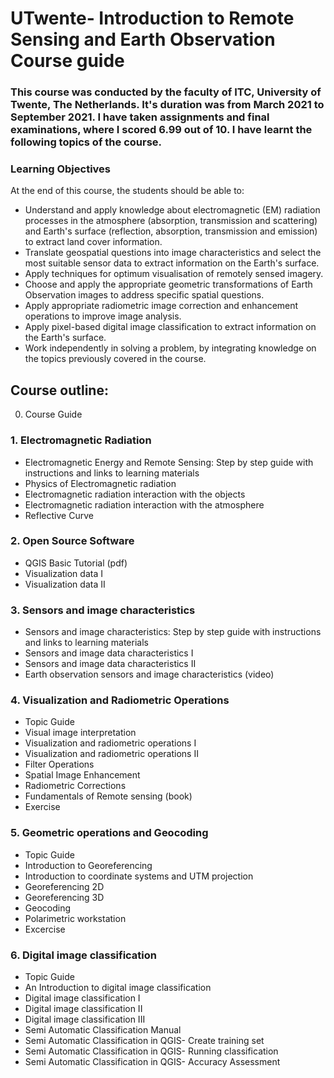 # UTwente- Introduction to Remote Sensing and Earth Observation Course guide
### This course was conducted by the faculty of ITC, University of Twente, The Netherlands. It's duration was from March 2021 to September 2021. I have taken assignments and final examinations, where I scored 6.99 out of 10. I have learnt the following topics of the course.

### Learning Objectives
At the end of this course, the students should be able to:
* Understand and apply knowledge about electromagnetic (EM) radiation processes in the atmosphere (absorption, transmission and scattering) and Earth's surface (reflection, absorption, transmission and emission) to extract land cover information.
* Translate geospatial questions into image characteristics and select the most suitable sensor data to extract information on the Earth's surface.
* Apply techniques for optimum visualisation of remotely sensed imagery.
* Choose and apply the appropriate geometric transformations of Earth Observation images to address specific spatial questions.
* Apply appropriate radiometric image correction and enhancement operations to improve image analysis.
* Apply pixel-based digital image classification to extract information on the Earth's surface.
* Work independently in solving a problem, by integrating knowledge on the topics previously covered in the course.

## Course outline:
0. Course Guide
### 1. Electromagnetic Radiation
* Electromagnetic Energy and Remote Sensing: Step by step guide with instructions and links to learning materials
* Physics of Electromagnetic radiation
* Electromagnetic radiation interaction with the objects
* Electromagnetic radiation interaction with the atmosphere
* Reflective Curve
### 2. Open Source Software
* QGIS Basic Tutorial (pdf)
* Visualization data I
* Visualization data II
### 3. Sensors and image characteristics
* Sensors and image characteristics: Step by step guide with instructions and links to learning materials
* Sensors and image data characteristics I
* Sensors and image data characteristics II 
* Earth observation sensors and image characteristics (video)
### 4. Visualization and Radiometric Operations
* Topic Guide
* Visual image interpretation
* Visualization and radiometric operations I
* Visualization and radiometric operations II
* Filter Operations
* Spatial Image Enhancement
* Radiometric Corrections
* Fundamentals of Remote sensing (book)
* Exercise
### 5. Geometric operations and Geocoding
* Topic Guide
* Introduction to Georeferencing
* Introduction to coordinate systems and UTM projection
* Georeferencing 2D
* Georeferencing 3D
* Geocoding
* Polarimetric workstation
* Excercise
### 6. Digital image classification
* Topic Guide
* An Introduction to digital image classification
* Digital image classification I
* Digital image classification II
* Digital image classification III
* Semi Automatic Classification Manual
* Semi Automatic Classification in QGIS- Create training set
* Semi Automatic Classification in QGIS- Running classification
* Semi Automatic Classification in QGIS- Accuracy Assessment
